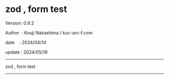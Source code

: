 ﻿# zod , form test

 Version: 0.9.2

 Author  : Kouji Nakashima / kuc-arc-f.com

 date    : 2024/04/14

 update : 2024/05/19

***

zod , form test


***


